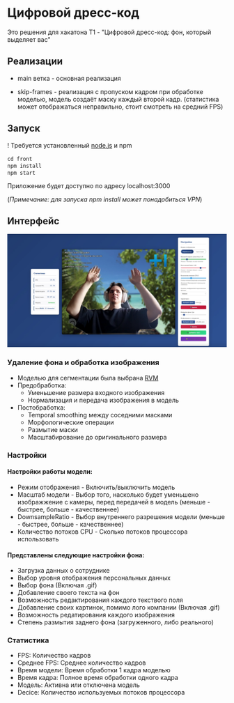 # Цифровой дресс-код
Это решения для хакатона T1 - "Цифровой дресс-код: фон, который выделяет вас"  

## Реализации
- main ветка - основная реализация
  
- skip-frames - реализация с пропуском кадром при обработке моделью, модель создаёт маску каждый второй кадр. (статистика может отображаться неправильно, стоит смотреть на средний FPS)

## Запуск
! Требуется установленный [node.js](https://nodejs.org/en) и npm
```
cd front
npm install
npm start
```
Приложение будет доступно по адресу localhost:3000  
    
(*Примечание: для запуска npm install может понадобиться VPN*)

## Интерфейс
![image](images/demonstration.png)

### Удаление фона и обработка изображения
- Моделью для сегментации была выбрана [RVM](https://github.com/PeterL1n/RobustVideoMatting?tab=readme-ov-file)  
- Предобработка: 
    - Уменьшение размера входного изображения
    - Нормализация и передача изображения в модель
- Постобработка:
    - Temporal smoothing между соседними масками
    - Морфологические операции
    - Размытие маски
    - Масштабирование до оригинального размера

### Настройки
#### Настройки работы модели:
- Режим отображения - Включить/выключить модель
- Масштаб модели - Выбор того, насколько будет уменьшено изображжение с камеры, перед передачей в модель (меньше - быстрее, больше - качественнее)
- DownsampleRatio - Выбор внутреннего разрешения модели (меньше - быстрее, больше - качественнее)
- Количество потоков CPU - Сколько потоков процессора использовать
  
#### Представлены следующие настройки фона:
- Загрузка данных о сотруднике
- Выбор уровня отображения персональных данных
- Выбор фона (Включая .gif)
- Добавление своего текста на фон
- Возможность редактирования каждого текствого поля
- Добавление своих картинок, помимо лого компании (Включая .gif)
- Возможность редатирования каждого изображения
- Степень размытия заднего фона (загруженного, либо реального)
  
### Статистика
- FPS: Количество кадров
- Среднее FPS: Среднее количество кадров
- Время модели: Время обработки 1 кадра моделью
- Время кадра: Полное время обработки одного кадра
- Модель: Активна или отключена модель 
- Decice: Количество используемых потоков процессора
